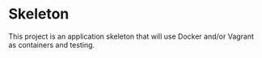 # Skeleton
This project is an application skeleton that will use Docker and/or Vagrant as containers and testing.
